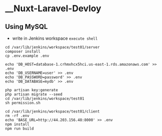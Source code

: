 # __Nuxt-Laravel-Devloy

## Using MySQL


- write in Jenkins workspace `execute shell`
````
cd /var/lib/jenkins/workspace/test01/server
composer install
cp .env.example .env

echo 'DB_HOST=database-1.crhmxhcx5hci.us-east-1.rds.amazonaws.com' >> .env
echo 'DB_USERNAME=user' >> .env
echo 'DB_PASSWORD=password' >> .env
echo 'DB_DATABASE=mydb' >> .env

php artisan key:generate
php artisan migrate --seed
cd /var/lib/jenkins/workspace/test01
sh permission.sh

cd /var/lib/jenkins/workspace/test01/client
rm -rf .env
echo 'BASE_URL=http://44.203.156.48:8000' >> .env
npm install
npm run build

````